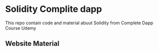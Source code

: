 # Solidity Complite dapp
This repo contain code and material abuut Solidity from Complete Dapp Course Udemy

## Website Material
